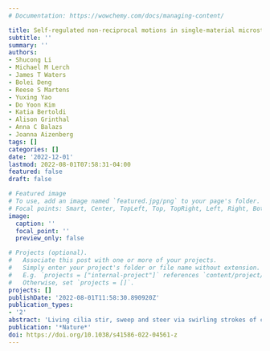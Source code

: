 ```yaml
---
# Documentation: https://wowchemy.com/docs/managing-content/

title: Self-regulated non-reciprocal motions in single-material microstructures
subtitle: ''
summary: ''
authors:
- Shucong Li
- Michael M Lerch
- James T Waters
- Bolei Deng
- Reese S Martens
- Yuxing Yao
- Do Yoon Kim
- Katia Bertoldi
- Alison Grinthal
- Anna C Balazs
- Joanna Aizenberg
tags: []
categories: []
date: '2022-12-01'
lastmod: 2022-08-01T07:58:31-04:00
featured: false
draft: false

# Featured image
# To use, add an image named `featured.jpg/png` to your page's folder.
# Focal points: Smart, Center, TopLeft, Top, TopRight, Left, Right, BottomLeft, Bottom, BottomRight.
image:
  caption: ''
  focal_point: ''
  preview_only: false

# Projects (optional).
#   Associate this post with one or more of your projects.
#   Simply enter your project's folder or file name without extension.
#   E.g. `projects = ["internal-project"]` references `content/project/deep-learning/index.md`.
#   Otherwise, set `projects = []`.
projects: []
publishDate: '2022-08-01T11:58:30.890920Z'
publication_types:
- '2'
abstract: 'Living cilia stir, sweep and steer via swirling strokes of complex bending and twisting, paired with distinct reverse arcs. Efforts to mimic such dynamics synthetically rely on multimaterial designs but face limits to programming arbitrary motions or diverse behaviours in one structure. Here we show how diverse, complex, non-reciprocal, stroke-like trajectories emerge in a single-material system through self-regulation. When a micropost composed of photoresponsive liquid crystal elastomer with mesogens aligned oblique to the structure axis is exposed to a static light source, dynamic dances evolve as light initiates a travelling order-to-disorder transition front, transiently turning the structure into a complex evolving bimorph that twists and bends via multilevel opto-chemo-mechanical feedback. As captured by our theoretical model, the travelling front continuously reorients the molecular, geometric and illumination axes relative to each other, yielding pathways composed from series of twisting, bending, photophobic and phototropic motions. Guided by the model, here we choreograph a wide range of trajectories by tailoring parameters, including illumination angle, light intensity, molecular anisotropy, microstructure geometry, temperature and irradiation intervals and duration. We further show how this opto-chemo-mechanical self-regulation serves as a foundation for creating self-organizing deformation patterns in closely spaced microstructure arrays via light-mediated interpost communication, as well as complex motions of jointed microstructures, with broad implications for autonomous multimodal actuators in areas such as soft robotics, biomedical devices and energy transduction materials, and for fundamental understanding of self-regulated systems.'
publication: '*Nature*'
doi: https://doi.org/10.1038/s41586-022-04561-z
---
```

